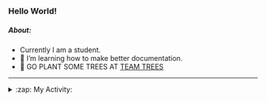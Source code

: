 ### Hello World!

##### About:
- Currently I am a student.
- 🌱 I’m learning how to make better documentation.
- 🌱 GO PLANT SOME TREES AT [TEAM TREES](https://teamtrees.org/)

---
<details>
  <summary>:zap: My Activity:</summary>
  
<!--START_SECTION:waka-->
![Code Time](http://img.shields.io/badge/Code%20Time-988%20hrs%2054%20mins-blue)

**I'm a Night 🦉** 

```text
🌞 Morning    89 commits     ███░░░░░░░░░░░░░░░░░░░░░░   13.4% 
🌆 Daytime    150 commits    █████░░░░░░░░░░░░░░░░░░░░   22.59% 
🌃 Evening    212 commits    ████████░░░░░░░░░░░░░░░░░   31.93% 
🌙 Night      213 commits    ████████░░░░░░░░░░░░░░░░░   32.08%

```
📅 **I'm Most Productive on Tuesday** 

```text
Monday       88 commits     ███░░░░░░░░░░░░░░░░░░░░░░   13.25% 
Tuesday      126 commits    ████░░░░░░░░░░░░░░░░░░░░░   18.98% 
Wednesday    77 commits     ███░░░░░░░░░░░░░░░░░░░░░░   11.6% 
Thursday     97 commits     ███░░░░░░░░░░░░░░░░░░░░░░   14.61% 
Friday       99 commits     ███░░░░░░░░░░░░░░░░░░░░░░   14.91% 
Saturday     73 commits     ██░░░░░░░░░░░░░░░░░░░░░░░   10.99% 
Sunday       104 commits    ████░░░░░░░░░░░░░░░░░░░░░   15.66%

```


📊 **This Week I Spent My Time On** 

```text
🔥 Editors: 
VS Code                  1 hr 39 mins        █████████████████████████   100.0%

🐱‍💻 Projects: 
PraiseDemo               1 hr 31 mins        ███████████████████████░░   91.9% 
advent-of-code-2022      6 mins              █░░░░░░░░░░░░░░░░░░░░░░░░   6.38% 
CSF                      1 min               ░░░░░░░░░░░░░░░░░░░░░░░░░   1.72%

```


 Last Updated on 23/12/2022 17:03:49 UTC
<!--END_SECTION:waka-->
</details>
